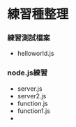# 練習種整理

### 練習測試檔案
* helloworld.js

### node.js練習
* server.js
* server2.js
* function.js
* function1.js
* 

